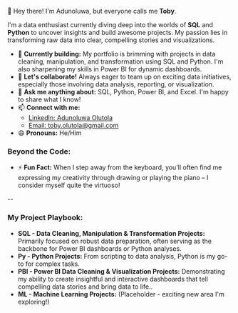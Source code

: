 👋 Hey there! I'm Adunoluwa, but everyone calls me **Toby**.

I'm a data enthusiast currently diving deep into the worlds of **SQL** and **Python** to uncover insights and build awesome projects. My passion lies in transforming raw data into clear, compelling stories and visualizations.

- 🌱 **Currently building:** My portfolio is brimming with projects in data cleaning, manipulation, and transformation using SQL and Python. I'm also sharpening my skills in Power BI for dynamic dashboards.
- 👯 **Let's collaborate!** Always eager to team up on exciting data initiatives, especially those involving data analysis, reporting, or visualization.
- 💬 **Ask me anything about:** SQL, Python, Power BI, and Excel. I'm happy to share what I know!
- 📫 **Connect with me:**
    - [LinkedIn: Adunoluwa Olutola](https://www.linkedin.com/in/adunoluwaolutola/)
    - [Email: toby.olutola@gmail.com](mailto:toby.olutola@gmail.com)
- 😄 **Pronouns:** He/Him



### Beyond the Code:

* ⚡ **Fun Fact:** When I step away from the keyboard, you'll often find me expressing my creativity through drawing or playing the piano – I consider myself quite the virtuoso!

--

### My Project Playbook:

* **SQL - Data Cleaning, Manipulation & Transformation Projects:** Primarily focused on robust data preparation, often serving as the backbone for Power BI dashboards or Python analyses.
* **Py - Python Projects:** From scripting to data analysis, Python is my go-to for complex tasks.
* **PBI - Power BI Data Cleaning & Visualization Projects:** Demonstrating my ability to create insightful and interactive dashboards that tell compelling data stories and bring data to life..
* **ML - Machine Learning Projects:** (Placeholder - exciting new area I'm exploring!)
